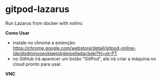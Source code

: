 # gitpod-lazarus
Run Lazarus from docker with noVnc

<b>Como Usar</b>
- instale no chrome a extenção: https://chrome.google.com/webstore/detail/gitpod-online-ide/dodmmooeoklaejobgleioelladacbeki?hl=pt-PT
- no GitHub irá aparecer um botão "GitPod", ele irá criar a máquina no cloud pronto para usar.

<b> VNC </b>

